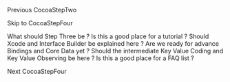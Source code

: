 Previous CocoaStepTwo

Skip to CocoaStepFour

What should Step Three be ?  Is this a good place for a tutorial ?  Should Xcode and Interface Builder be explained here ?  Are we ready for advance Bindings and Core Data yet ?  Should the intermediate Key Value Coding and Key Value Observing be here ?  Is this a good place for a FAQ list ?

Next CocoaStepFour
